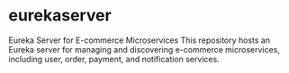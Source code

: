 # eurekaserver
Eureka Server for E-commerce Microservices  This repository hosts an Eureka server for managing and discovering e-commerce microservices, including user, order, payment, and notification services.
